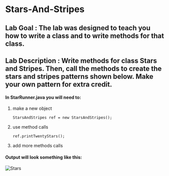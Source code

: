 # Stars-And-Stripes

## Lab Goal :  The lab was designed to teach you how to write a class and to write methods for that class.  

## Lab Description :  Write methods for class Stars and Stripes.  Then, call the methods to create the stars and stripes patterns shown below.  Make your own pattern for extra credit.

#### In StarRunner.java you will need to: 
  1. make a new object
  
     `StarsAndStripes ref = new StarsAndStripes();`
   

  2. use method calls
  
     `ref.printTwentyStars();`

  3. add more methods calls


#### Output will look something like this: 
![Stars](https://github.com/Breathitt-High-School/Stars-And-Stripes/blob/main/Screen%20Shot%202020-10-03%20at%2012.12.17%20AM.png)
